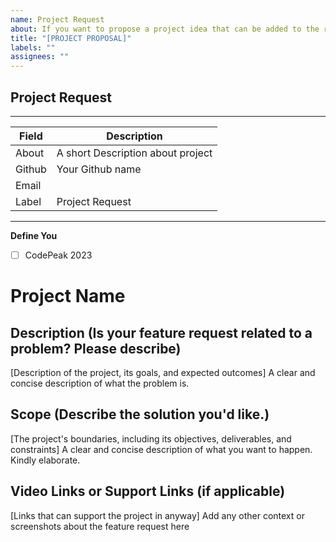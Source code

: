 ```yaml
---
name: Project Request
about: If you want to propose a project idea that can be added to the repository
title: "[PROJECT PROPOSAL]"
labels: ""
assignees: ""
---
```


## Project Request

<!-- Describe the project and the problem statement-->

---

| Field  | Description                       |
| ------ | --------------------------------- |
| About  | A short Description about project |
| Github | Your Github name                  |
| Email  |                                   |
| Label  | Project Request                   |

<!-- your github profile link -->

---

**Define You**

- [ ] CodePeak 2023

<!-- Have you talked to any of the Moderators or Project Admin (Adithya S K or CognitiveLab) before creating this issue? If not, just have a quick discussion and then once approved, create this feature request. -->

# Project Name

<!-- Replace with the project name -->

## Description (Is your feature request related to a problem? Please describe)

<!-- add description to the project -->

[Description of the project, its goals, and expected outcomes] A clear and concise description of what the problem is. 

## Scope (Describe the solution you'd like.)

[The project's boundaries, including its objectives, deliverables, and constraints]
A clear and concise description of what you want to happen. Kindly elaborate.

## Video Links or Support Links (if applicable)

[Links that can support the project in anyway] Add any other context or screenshots about the feature request here
